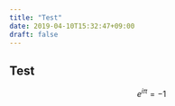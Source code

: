 ```yaml
---
title: "Test"
date: 2019-04-10T15:32:47+09:00
draft: false
---
```


## Test

```math
e^{i\pi} = -1
```


